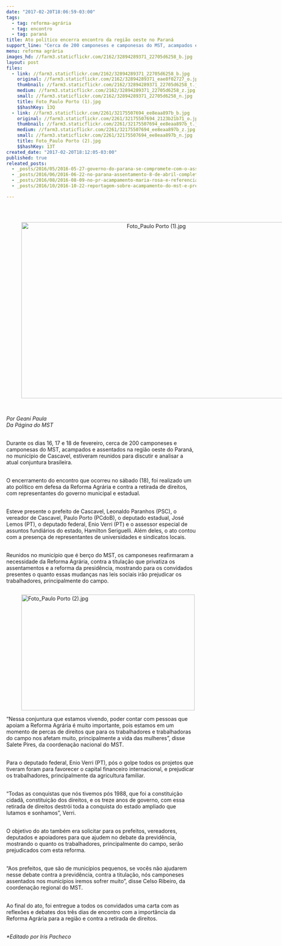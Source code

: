 ```yaml
---
date: "2017-02-20T18:06:59-03:00"
tags:
  - tag: reforma-agrária
  - tag: encontro
  - tag: paraná
title: Ato político encerra encontro da região oeste no Paraná
support_line: "Cerca de 200 camponeses e camponesas do MST, acampados e assentados na região oeste do Paraná, no município de Cascavel, estiveram reunidos para discutir e analisar a atual conjuntura brasileira"
menu: reforma agrária
images_hd: //farm3.staticflickr.com/2162/32894289371_22705d6258_b.jpg
layout: post
files:
  - link: //farm3.staticflickr.com/2162/32894289371_22705d6258_b.jpg
    original: //farm3.staticflickr.com/2162/32894289371_eae8f02727_o.jpg
    thumbnail: //farm3.staticflickr.com/2162/32894289371_22705d6258_t.jpg
    medium: //farm3.staticflickr.com/2162/32894289371_22705d6258_z.jpg
    small: //farm3.staticflickr.com/2162/32894289371_22705d6258_n.jpg
    title: Foto_Paulo Porto (1).jpg
    $$hashKey: 13Q
  - link: //farm3.staticflickr.com/2261/32175507694_ee8eaa897b_b.jpg
    original: //farm3.staticflickr.com/2261/32175507694_2123b21b71_o.jpg
    thumbnail: //farm3.staticflickr.com/2261/32175507694_ee8eaa897b_t.jpg
    medium: //farm3.staticflickr.com/2261/32175507694_ee8eaa897b_z.jpg
    small: //farm3.staticflickr.com/2261/32175507694_ee8eaa897b_n.jpg
    title: Foto_Paulo Porto (2).jpg
    $$hashKey: 13T
created_date: "2017-02-20T18:12:05-03:00"
published: true
releated_posts:
  - _posts/2016/05/2016-05-27-governo-do-parana-se-compromete-com-o-assentamento-de-10-mil-sem-terra-ate-2018.md
  - _posts/2016/06/2016-06-22-no-parana-assentamento-8-de-abril-completa-19-anos.md
  - _posts/2016/08/2016-08-09-no-pr-acampamento-maria-rosa-e-referencia-em-producao-de-alimentos-saudaveis.md
  - _posts/2016/10/2016-10-22-reportagem-sobre-acampamento-do-mst-e-premiada-no-parana.md

---
```

<p>&nbsp;</p>

<div style="text-align:center">
<figure class="image" style="display:inline-block"><img alt="Foto_Paulo Porto (1).jpg" height="467" src="//farm3.staticflickr.com/2162/32894289371_22705d6258_b.jpg" width="700" />
<figcaption></figcaption>
</figure>
</div>

<p><br />
<em>Por Geani Paula<br />
Da P&aacute;gina do MST&nbsp;</em></p>

<p><br />
Durante os dias 16, 17 e 18 de fevereiro, cerca de 200 camponeses e camponesas do MST, acampados e assentados na regi&atilde;o oeste do Paran&aacute;, no munic&iacute;pio de Cascavel, estiveram reunidos para discutir e analisar a atual conjuntura brasileira.</p>

<p><br />
O encerramento do encontro que ocorreu no s&aacute;bado (18), foi realizado um ato pol&iacute;tico em defesa da Reforma Agr&aacute;ria e contra a retirada de direitos, com representantes do governo municipal e estadual.</p>

<p><br />
Esteve presente o prefeito de Cascavel, Leonaldo Paranhos (PSC), o vereador de Cascavel, Paulo Porto (PCdoB), o deputado estadual, Jos&eacute; Lemos (PT), o deputado federal, Enio Verri (PT) e o assessor especial de assuntos fundi&aacute;rios do estado, Hamilton Seriguelli. Al&eacute;m deles, o ato contou com a presen&ccedil;a de representantes de universidades e sindicatos locais.</p>

<p><br />
Reunidos no munic&iacute;pio que &eacute; ber&ccedil;o do MST, os camponeses reafirmaram a necessidade da Reforma Agr&aacute;ria, contra a titula&ccedil;&atilde;o que privatiza os assentamentos e a reforma da presid&ecirc;ncia, mostrando para os convidados presentes o quanto essas mudan&ccedil;as nas leis sociais ir&atilde;o prejudicar os trabalhadores, principalmente do campo.</p>

<figure class="image" style="float:left"><img alt="Foto_Paulo Porto (2).jpg" height="307" src="//farm3.staticflickr.com/2261/32175507694_ee8eaa897b_b.jpg" width="460" />
<figcaption></figcaption>
</figure>

<p><br />
&ldquo;Nessa conjuntura que estamos vivendo, poder contar com pessoas que apoiam a Reforma Agr&aacute;ria &eacute; muito importante, pois estamos em um momento de percas de direitos que para os trabalhadores e trabalhadoras do campo nos afetam muito, principalmente a vida das mulheres&rdquo;, disse Salete Pires, da coordena&ccedil;&atilde;o nacional do MST.&nbsp;</p>

<p><br />
Para o deputado federal, Enio Verri (PT), p&oacute;s o golpe todos os projetos que tiveram foram para favorecer o capital financeiro internacional, e prejudicar os trabalhadores, principalmente da agricultura familiar.</p>

<p><br />
&ldquo;Todas as conquistas que n&oacute;s tivemos p&oacute;s 1988, que foi a constitui&ccedil;&atilde;o cidad&atilde;, constitui&ccedil;&atilde;o dos direitos, e os treze anos de governo, com essa retirada de direitos destr&oacute;i toda a conquista do estado ampliado que lutamos e sonhamos&rdquo;, Verri.</p>

<p><br />
O objetivo do ato tamb&eacute;m era solicitar para os prefeitos, vereadores, deputados e apoiadores para que ajudem no debate da previd&ecirc;ncia, mostrando o quanto os trabalhadores, principalmente do campo, ser&atilde;o prejudicados com esta reforma.</p>

<p><br />
&ldquo;Aos prefeitos, que s&atilde;o de munic&iacute;pios pequenos, se voc&ecirc;s n&atilde;o ajudarem nesse debate contra a previd&ecirc;ncia, contra a titula&ccedil;&atilde;o, n&oacute;s camponeses assentados nos munic&iacute;pios iremos sofrer muito&rdquo;, disse Celso Ribeiro, da coordena&ccedil;&atilde;o regional do MST.</p>

<p><br />
Ao final do ato, foi entregue a todos os convidados uma carta com as reflex&otilde;es e debates dos tr&ecirc;s dias de encontro com a import&acirc;ncia da Reforma Agr&aacute;ria para a regi&atilde;o e contra a retirada de direitos.</p>

<p><br />
<em>*Editado por Iris Pacheco</em></p>

<p>&nbsp;</p>
